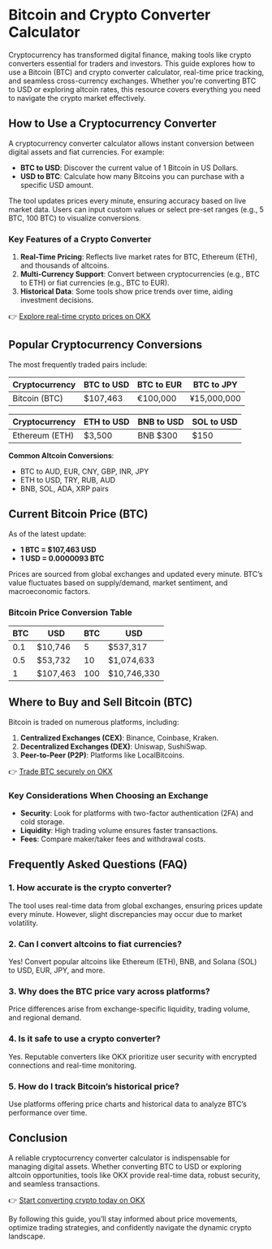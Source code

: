 # Bitcoin and Crypto Converter Calculator  

Cryptocurrency has transformed digital finance, making tools like crypto converters essential for traders and investors. This guide explores how to use a Bitcoin (BTC) and crypto converter calculator, real-time price tracking, and seamless cross-currency exchanges. Whether you're converting BTC to USD or exploring altcoin rates, this resource covers everything you need to navigate the crypto market effectively.  

## How to Use a Cryptocurrency Converter  

A cryptocurrency converter calculator allows instant conversion between digital assets and fiat currencies. For example:  
- **BTC to USD**: Discover the current value of 1 Bitcoin in US Dollars.  
- **USD to BTC**: Calculate how many Bitcoins you can purchase with a specific USD amount.  

The tool updates prices every minute, ensuring accuracy based on live market data. Users can input custom values or select pre-set ranges (e.g., 5 BTC, 100 BTC) to visualize conversions.  

### Key Features of a Crypto Converter  
1. **Real-Time Pricing**: Reflects live market rates for BTC, Ethereum (ETH), and thousands of altcoins.  
2. **Multi-Currency Support**: Convert between cryptocurrencies (e.g., BTC to ETH) or fiat currencies (e.g., BTC to EUR).  
3. **Historical Data**: Some tools show price trends over time, aiding investment decisions.  

👉 [Explore real-time crypto prices on OKX](https://bit.ly/okx-bonus)  

## Popular Cryptocurrency Conversions  

The most frequently traded pairs include:  

| **Cryptocurrency** | **BTC to USD** | **BTC to EUR** | **BTC to JPY** |  
|---------------------|----------------|----------------|----------------|  
| Bitcoin (BTC)       | $107,463       | €100,000       | ¥15,000,000    |  

| **Cryptocurrency** | **ETH to USD** | **BNB to USD** | **SOL to USD** |  
|---------------------|----------------|----------------|----------------|  
| Ethereum (ETH)      | $3,500         | BNB $300       | $150           |  

**Common Altcoin Conversions**:  
- BTC to AUD, EUR, CNY, GBP, INR, JPY  
- ETH to USD, TRY, RUB, AUD  
- BNB, SOL, ADA, XRP pairs  

## Current Bitcoin Price (BTC)  

As of the latest update:  
- **1 BTC = $107,463 USD**  
- **1 USD = 0.0000093 BTC**  

Prices are sourced from global exchanges and updated every minute. BTC’s value fluctuates based on supply/demand, market sentiment, and macroeconomic factors.  

### Bitcoin Price Conversion Table  

| **BTC** | **USD**        | **BTC** | **USD**         |  
|---------|----------------|---------|-----------------|  
| 0.1     | $10,746        | 5       | $537,317        |  
| 0.5     | $53,732        | 10      | $1,074,633      |  
| 1       | $107,463       | 100     | $10,746,330     |  

## Where to Buy and Sell Bitcoin (BTC)  

Bitcoin is traded on numerous platforms, including:  
1. **Centralized Exchanges (CEX)**: Binance, Coinbase, Kraken.  
2. **Decentralized Exchanges (DEX)**: Uniswap, SushiSwap.  
3. **Peer-to-Peer (P2P)**: Platforms like LocalBitcoins.  

👉 [Trade BTC securely on OKX](https://bit.ly/okx-bonus)  

### Key Considerations When Choosing an Exchange  
- **Security**: Look for platforms with two-factor authentication (2FA) and cold storage.  
- **Liquidity**: High trading volume ensures faster transactions.  
- **Fees**: Compare maker/taker fees and withdrawal costs.  

## Frequently Asked Questions (FAQ)  

### 1. How accurate is the crypto converter?  
The tool uses real-time data from global exchanges, ensuring prices update every minute. However, slight discrepancies may occur due to market volatility.  

### 2. Can I convert altcoins to fiat currencies?  
Yes! Convert popular altcoins like Ethereum (ETH), BNB, and Solana (SOL) to USD, EUR, JPY, and more.  

### 3. Why does the BTC price vary across platforms?  
Price differences arise from exchange-specific liquidity, trading volume, and regional demand.  

### 4. Is it safe to use a crypto converter?  
Yes. Reputable converters like OKX prioritize user security with encrypted connections and real-time monitoring.  

### 5. How do I track Bitcoin’s historical price?  
Use platforms offering price charts and historical data to analyze BTC’s performance over time.  

## Conclusion  

A reliable cryptocurrency converter calculator is indispensable for managing digital assets. Whether converting BTC to USD or exploring altcoin opportunities, tools like OKX provide real-time data, robust security, and seamless transactions.  

👉 [Start converting crypto today on OKX](https://bit.ly/okx-bonus)  

By following this guide, you’ll stay informed about price movements, optimize trading strategies, and confidently navigate the dynamic crypto landscape.